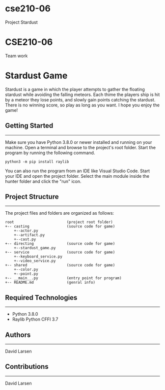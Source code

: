 # cse210-06
Project Stardust
# CSE210-06
Team work

# Stardust Game
Stardust is a game in which the player attempts to gather the floating stardust while avoiding the falling meteors.  Each thime the players ship is hit by a meteor they lose points, and slowly gain points catching the stardust. There is no winning score, so play as long as you want. I hope you enjoy the game!

## Getting Started
---
Make sure you have Python 3.8.0 or newer installed and running on your machine. Open a terminal and browse to the project's root folder. Start the program by running the following command.
```
python3 -m pip install raylib
```
You can also run the program from an IDE like Visual Studio Code. Start your IDE and open the project folder. Select the main module inside the hunter folder and click the "run" icon.

## Project Structure
---
The project files and folders are organized as follows:
```
root                        (project root folder)
+-- casting                 (source code for game)
    +--actor.py
    +--artifact.py
    +--cast.py
+-- directing               (source code for game)
    +--stardust_game.py
+-- service                 (source code for game)
    +--keyboard_service.py
    +--video_service.py
+-- shared                  (source code for game)
    +--color.py
    +--point.py
+-- __main__.py             (entry point for program)
+-- README.md               (genral info)
```


## Required Technologies
---
* Python 3.8.0
* Raylib Python CFFI 3.7

## Authors
---
David Larsen

## Contributions
---
David Larsen